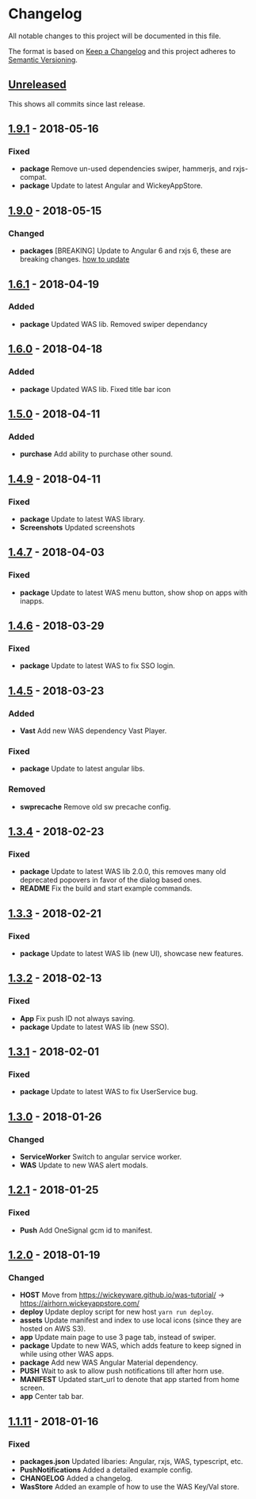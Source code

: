 # Changelog

All notable changes to this project will be documented in this file.

The format is based on [Keep a Changelog](http://keepachangelog.com/en/1.0.0/)
and this project adheres to [Semantic Versioning](http://semver.org/spec/v2.0.0.html).

## [Unreleased](https://github.com/wickeyware/was-tutorial/compare/1.9.0...HEAD)

This shows all commits since last release.

## [1.9.1](https://github.com/wickeyware/was-tutorial/compare/1.9.0...1.9.1) - 2018-05-16

### Fixed

* **package** Remove un-used dependencies swiper, hammerjs, and rxjs-compat.
* **package** Update to latest Angular and WickeyAppStore.

## [1.9.0](https://github.com/wickeyware/was-tutorial/compare/1.6.1...1.9.0) - 2018-05-15

### Changed

* **packages** [BREAKING] Update to Angular 6 and rxjs 6, these are breaking changes. [how to update](https://update.angular.io/)

## [1.6.1](https://github.com/wickeyware/was-tutorial/compare/1.6.1...1.2.0) - 2018-04-19

### Added

* **package** Updated WAS lib. Removed swiper dependancy

## [1.6.0](https://github.com/wickeyware/was-tutorial/compare/1.6.0...1.5.0) - 2018-04-18

### Added

* **package** Updated WAS lib. Fixed title bar icon

## [1.5.0](https://github.com/wickeyware/was-tutorial/compare/1.5.0...1.4.9) - 2018-04-11

### Added

* **purchase** Add ability to purchase other sound.

## [1.4.9](https://github.com/wickeyware/was-tutorial/compare/1.4.9...1.4.7) - 2018-04-11

### Fixed

* **package** Update to latest WAS library.
* **Screenshots** Updated screenshots

## [1.4.7](https://github.com/wickeyware/was-tutorial/compare/1.4.7...1.4.6) - 2018-04-03

### Fixed

* **package** Update to latest WAS menu button, show shop on apps with inapps.

## [1.4.6](https://github.com/wickeyware/was-tutorial/compare/1.4.6...1.4.5) - 2018-03-29

### Fixed

* **package** Update to latest WAS to fix SSO login.

## [1.4.5](https://github.com/wickeyware/was-tutorial/compare/1.4.5...1.3.4) - 2018-03-23

### Added

* **Vast** Add new WAS dependency Vast Player.

### Fixed

* **package** Update to latest angular libs.

### Removed

* **swprecache** Remove old sw precache config.

## [1.3.4](https://github.com/wickeyware/was-tutorial/compare/1.3.4...1.3.3) - 2018-02-23

### Fixed

* **package** Update to latest WAS lib 2.0.0, this removes many old deprecated popovers in favor of the dialog based ones.
* **README** Fix the build and start example commands.

## [1.3.3](https://github.com/wickeyware/was-tutorial/compare/1.3.3...1.3.2) - 2018-02-21

### Fixed

* **package** Update to latest WAS lib (new UI), showcase new features.

## [1.3.2](https://github.com/wickeyware/was-tutorial/compare/1.3.2...1.3.1) - 2018-02-13

### Fixed

* **App** Fix push ID not always saving.
* **package** Update to latest WAS lib (new SSO).

## [1.3.1](https://github.com/wickeyware/was-tutorial/compare/1.3.1...1.3.0) - 2018-02-01

### Fixed

* **package** Update to latest WAS to fix UserService bug.

## [1.3.0](https://github.com/wickeyware/was-tutorial/compare/1.3.0...1.2.1) - 2018-01-26

### Changed

* **ServiceWorker** Switch to angular service worker.
* **WAS** Update to new WAS alert modals.

## [1.2.1](https://github.com/wickeyware/was-tutorial/compare/1.2.1...1.2.0) - 2018-01-25

### Fixed

* **Push** Add OneSignal gcm id to manifest.

## [1.2.0](https://github.com/wickeyware/was-tutorial/compare/1.2.0...1.1.11) - 2018-01-19

### Changed

* **HOST** Move from https://wickeyware.github.io/was-tutorial/ -> https://airhorn.wickeyappstore.com/
* **deploy** Update deploy script for new host `yarn run deploy`.
* **assets** Update manifest and index to use local icons (since they are hosted on AWS S3).
* **app** Update main page to use 3 page tab, instead of swiper.
* **package** Update to new WAS, which adds feature to keep signed in while using other WAS apps.
* **package** Add new WAS Angular Material dependency.
* **PUSH** Wait to ask to allow push notifications till after horn use.
* **MANIFEST** Updated start_url to denote that app started from home screen.
* **app** Center tab bar.

## [1.1.11](https://github.com/wickeyware/was-tutorial/releases/tag/1.1.11) - 2018-01-16

### Fixed

* **packages.json** Updated libaries: Angular, rxjs, WAS, typescript, etc.
* **PushNotifications** Added a detailed example config.
* **CHANGELOG** Added a changelog.
* **WasStore** Added an example of how to use the WAS Key/Val store.
